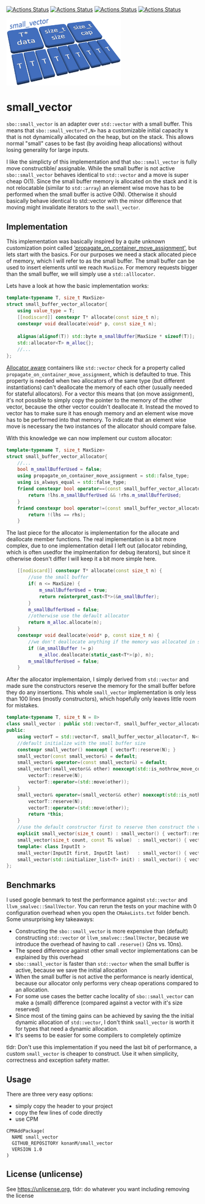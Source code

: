 [![Actions Status](https://github.com/KonanM/small_vector/workflows/MacOS/badge.svg)](https://github.com/KonanM/small_vector/actions)
[![Actions Status](https://github.com/KonanM/small_vector/workflows/Windows/badge.svg)](https://github.com/KonanM/small_vector/actions)
[![Actions Status](https://github.com/KonanM/small_vector/workflows/Ubuntu/badge.svg)](https://github.com/KonanM/small_vector/actions)
[![Actions Status](https://github.com/KonanM/small_vector/workflows/Install/badge.svg)](https://github.com/KonanM/small_vector/actions)

<img src="logo.png" width="300" align="middle"/>

# small_vector

`sbo::small_vector` is an adapter over `std::vector` with a small buffer. This means that `sbo::small_vector<T,N>` has a customizable initial capacity `N` that is not dynamically allocated on the heap, but on the stack. This allows normal "small" cases to be fast (by avoiding heap allocations) without losing generality for large inputs.

I like the simplicty of this implementation and that `sbo::small_vector` is fully move constructible/ assignable. While the small buffer is not active `sbo::small_vector` behaves identical to `std::vector` and a move is super cheap O(1). Since the small buffer memory is allocated on the stack and it is not relocatable (similar to `std::array`) an element wise move has to be performed when the small buffer is active O(N). 
Otherwise it should basically behave identical to std::vector with the minor difference that moving might invalidate iterators to the `small_vector`.

## Implementation
This implementation was basically inspired by a quite unknown customization point called ['propagate_on_container_move_assignment'](https://en.cppreference.com/w/cpp/named_req/AllocatorAwareContainer), but lets start with the basics.
For our purposes we need a stack allocated piece of memory, which I will refer to as the small buffer. The small buffer can be used to insert elements until we reach `MaxSize`. For memory requests bigger than the small buffer, we will simply use a `std::alllocator`.

Lets have a look at how the basic implementation works: 
```cpp
template<typename T, size_t MaxSize>
struct small_buffer_vector_allocator{
    using value_type = T;
    [[nodiscard]] constexpr T* allocate(const size_t n);
    constexpr void deallocate(void* p, const size_t n);
    
    alignas(alignof(T)) std::byte m_smallBuffer[MaxSize * sizeof(T)];
    std::allocator<T> m_alloc{};
    //...
};
```

[Allocator aware](https://en.cppreference.com/w/cpp/named_req/AllocatorAwareContainer) containers like `std::vector` check for a property called `propagate_on_container_move_assignment`, which is defaulted to true. 
This property is needed when two allocators of the same type (but different instantiations) can't deallocate the memory of each other (usually needed for stateful allocators). 
For a vector this means that (on move assignment), it's not possible to simply copy the pointer to the memory of the other vector, because the other vector couldn't deallocate it. 
Instead the moved to vector has to make sure it has enough memory and an element wise move has to be performed into that memory. To indicate that an element wise move is necessary the two instances of the allocator should compare false.

With this knowledge we can now implement our custom allocator:
```cpp
template<typename T, size_t MaxSize>
struct small_buffer_vector_allocator{
    //...
    bool m_smallBufferUsed = false;
    using propagate_on_container_move_assignment = std::false_type;
    using is_always_equal = std::false_type;
    friend constexpr bool operator==(const small_buffer_vector_allocator& lhs, const small_buffer_vector_allocator& rhs) {
        return !lhs.m_smallBufferUsed && !rhs.m_smallBufferUsed;
    }
    friend constexpr bool operator!=(const small_buffer_vector_allocator& lhs, const small_buffer_vector_allocator& rhs) {
        return !(lhs == rhs);
    }
```

The last piece for the allocator is implementation for the allocate and deallocate member functions. The real implementation is a bit more complex, due to one implementation detail I left out (allocator rebinding, which is often usedfor the implmentation for debug iterators), but since it otherwise doesn't differ I will keep it a bit more simple here.
```cpp
    [[nodiscard]] constexpr T* allocate(const size_t n) {
        //use the small buffer
        if( n <= MaxSize) {
            m_smallBufferUsed = true;
            return reinterpret_cast<T*>(&m_smallBuffer);
        }
        m_smallBufferUsed = false;
        //otherwise use the default allocator
        return m_alloc.allocate(n);
    }
    constexpr void deallocate(void* p, const size_t n) {
        //we don't deallocate anything if the memory was allocated in small buffer
        if (&m_smallBuffer != p)
            m_alloc.deallocate(static_cast<T*>(p), n);
        m_smallBufferUsed = false;
    }
```
After the allocator implementaion, I simply derived from `std::vector` and made sure the constructors reserve the memory for the small buffer before they do any insertions. This whole `small_vector` implementation is only less than 100 lines (mostly constructors), which hopefully only leaves little room for mistakes.


```cpp
template<typename T, size_t N = 8>
class small_vector : public std::vector<T, small_buffer_vector_allocator<T, N>>{
public:
    using vectorT = std::vector<T, small_buffer_vector_allocator<T, N>>;
    //default initialize with the small buffer size
    constexpr small_vector() noexcept { vectorT::reserve(N); }
    small_vector(const small_vector&) = default;
    small_vector& operator=(const small_vector&) = default;
    small_vector(small_vector&& other) noexcept(std::is_nothrow_move_constructible_v<T>) {
        vectorT::reserve(N);
        vectorT::operator=(std::move(other));
    }
    small_vector& operator=(small_vector&& other) noexcept(std::is_nothrow_move_constructible_v<T>) {
        vectorT::reserve(N);
        vectorT::operator=(std::move(other));
        return *this;
    }
    //use the default constructor first to reserve then construct the values
    explicit small_vector(size_t count) : small_vector() { vectorT::resize(count); }
    small_vector(size_t count, const T& value)  : small_vector() { vectorT::assign(count, value); }
    template< class InputIt >
    small_vector(InputIt first, InputIt last)   : small_vector() { vectorT::insert(vectorT::begin(), first, last); }
    small_vector(std::initializer_list<T> init) : small_vector() { vectorT::insert(vectorT::begin(), init); }
};
```

## Benchmarks

I used google benmark to test the performance against `std::vector` and `llvm_smalvec::SmallVector`. You can rerun the tests on your machine with 0 configuration overhead when you open the `CMakeLists.txt` folder bench.
Some unsurprising key takeaways:

- Constructing the `sbo::small_vector` is more expensive than (default) constructing `std::vector` or `llvm_smalvec::SmallVector`, because we introduce the overhead of having to call `.reserve()` (2ns vs. 10ns). 
- The speed difference against other small vector implementations can be explained by this overhead
- `sbo::small_vector` is faster than `std::vector` when the small buffer is active, because we save the initial allocation
- When the small buffer is not active the performance is nearly identical, because our allocator only performs very cheap operations compared to an allocation. 
- For some use cases the better cache locality of `sbo::small_vector` can make a (small) difference (compared against a vector with it's size reserved)
- Since most of the timing gains can be achieved by saving the the initial dynamic allocation of `std::vector`, I don't think `small_vector` is worth it for types that need a dynamic allocation.
- It's seems to be easier for some compilers to completely optimize  

tldr: Don't use this implementation if you need the last bit of performance, a custom `small_vector` is cheaper to construct. Use it when simplicity, correctness and exception safety matter.

## Usage
There are three very easy options:

- simply copy the header to your project
- copy the few lines of code directly
- use CPM 
```
CPMAddPackage(
  NAME small_vector
  GITHUB_REPOSITORY konanM/small_vector
  VERSION 1.0
)
```
## License (unlicense)
See https://unlicense.org, tldr: do whatever you want including removing the license
